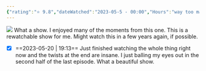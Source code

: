 ```yaml
---
{"rating":"⭐ 9.8","dateWatched":"2023-05-5 - 00:00","Hours":"way too many","type":"series","subType":null,"title":"Mr. Robot","englishTitle":"Mr. Robot","year":"2015–2019","dataSource":"OMDbAPI","url":"https://www.imdb.com/title/tt4158110/","id":"tt4158110","genres":["Crime","Drama","Thriller"],"studios":["N/A"],"episodes":0,"duration":"49 min","onlineRating":8.5,"actors":["Rami Malek","Christian Slater","Carly Chaikin"],"image":"https://m.media-amazon.com/images/M/MV5BM2QyNDIzOGMtNThhNS00NmUwLWI0ZjUtZjdkN2I1OTRjZWQ3XkEyXkFqcGdeQXVyNzQ1ODk3MTQ@._V1_SX300.jpg","released":true,"streamingServices":null,"airing":false,"airedFrom":"6/24/2015","airedTo":"unknown","watched":false,"lastWatched":"","personalRating":0,"tags":["mediaDB/tv/series"],"dg-publish":true,"permalink":"/media-db/series/mr-robot-2015-2019/","dgPassFrontmatter":true,"noteIcon":"1","created":"2023-11-14T21:08:36.299+05:30","updated":"2023-12-10T09:47:34.928+05:30"}
---
```


<img src="https://m.media-amazon.com/images/M/MV5BM2QyNDIzOGMtNThhNS00NmUwLWI0ZjUtZjdkN2I1OTRjZWQ3XkEyXkFqcGdeQXVyNzQ1ODk3MTQ@._V1_SX300.jpg">
What a show. I enjoyed many of the moments from this one.
This is a rewatchable show for me. Might watch this in a few years again, if possible.

- [x] ==2023-05-20 | 19:13== Just finished watching the whole thing right now and the twists at the end are insane. I just balling my eyes out in the second half of the last episode. What a beautiful show.